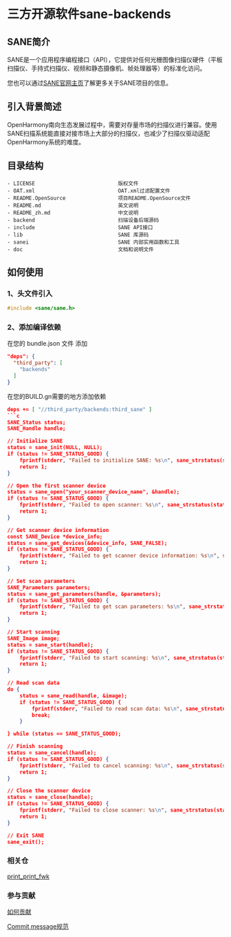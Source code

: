# 三方开源软件sane-backends
## SANE简介
SANE是一个应用程序编程接口（API），它提供对任何光栅图像扫描仪硬件（平板扫描仪、手持式扫描仪、视频和静态摄像机、帧处理器等）的标准化访问。

您也可以通过[SANE官网主页](http://sane-project.org/)了解更多关于SANE项目的信息。

## 引入背景简述
OpenHarmony南向生态发展过程中，需要对存量市场的扫描仪进行兼容。使用SANE扫描系统能直接对接市场上大部分的扫描仪，也减少了扫描仪驱动适配OpenHarmony系统的难度。

## 目录结构
```
- LICENSE                           版权文件
- OAT.xml                           OAT.xml过滤配置文件
- README.OpenSource                 项目README.OpenSource文件
- README.md                         英文说明
- README_zh.md                      中文说明
- backend                           扫描设备后端源码
- include                           SANE API接口
- lib                               SANE 库源码
- sanei                             SANE 内部实用函数和工具
- doc                               文档和说明文件
```

## 如何使用
### 1、头文件引入
```c
#include <sane/sane.h>
```
### 2、添加编译依赖
在您的 bundle.json 文件 添加
```json
"deps": {
  "third_party": [
    "backends"
  ]
}
```
在您的BUILD.gn需要的地方添加依赖
```json
deps += [ "//third_party/backends:third_sane" ]
```c
SANE_Status status;
SANE_Handle handle;

// Initialize SANE
status = sane_init(NULL, NULL);
if (status != SANE_STATUS_GOOD) {
    fprintf(stderr, "Failed to initialize SANE: %s\n", sane_strstatus(status));
    return 1;
}

// Open the first scanner device
status = sane_open("your_scanner_device_name", &handle);
if (status != SANE_STATUS_GOOD) {
    fprintf(stderr, "Failed to open scanner: %s\n", sane_strstatus(status));
    return 1;
}

// Get scanner device information
const SANE_Device *device_info;
status = sane_get_devices(&device_info, SANE_FALSE);
if (status != SANE_STATUS_GOOD) {
    fprintf(stderr, "Failed to get scanner device information: %s\n", sane_strstatus(status));
    return 1;
}

// Set scan parameters
SANE_Parameters parameters;
status = sane_get_parameters(handle, &parameters);
if (status != SANE_STATUS_GOOD) {
    fprintf(stderr, "Failed to get scan parameters: %s\n", sane_strstatus(status));
    return 1;
}

// Start scanning
SANE_Image image;
status = sane_start(handle);
if (status != SANE_STATUS_GOOD) {
    fprintf(stderr, "Failed to start scanning: %s\n", sane_strstatus(status));
    return 1;
}

// Read scan data
do {
    status = sane_read(handle, &image);
    if (status != SANE_STATUS_GOOD) {
        fprintf(stderr, "Failed to read scan data: %s\n", sane_strstatus(status));
        break;
    }

} while (status == SANE_STATUS_GOOD);

// Finish scanning
status = sane_cancel(handle);
if (status != SANE_STATUS_GOOD) {
    fprintf(stderr, "Failed to cancel scanning: %s\n", sane_strstatus(status));
    return 1;
}

// Close the scanner device
status = sane_close(handle);
if (status != SANE_STATUS_GOOD) {
    fprintf(stderr, "Failed to close scanner: %s\n", sane_strstatus(status));
    return 1;
}

// Exit SANE
sane_exit();
```

### 相关仓
[print_print_fwk](https://gitee.com/openharmony/print_print_fwk)

### 参与贡献
[如何贡献](https://gitee.com/openharmony/docs/blob/HEAD/zh-cn/contribute/参与贡献.md)

[Commit message规范](https://gitee.com/openharmony/device_qemu/wikis/Commit%20message%E8%A7%84%E8%8C%83)


